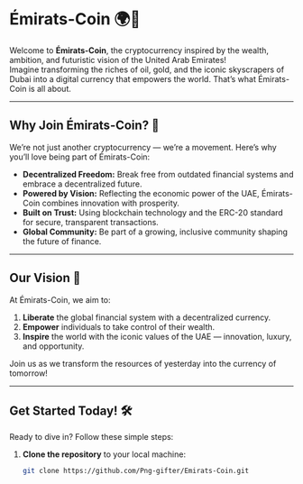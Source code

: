 # Émirats-Coin 🌍💎

Welcome to **Émirats-Coin**, the cryptocurrency inspired by the wealth, ambition, and futuristic vision of the United Arab Emirates!  
Imagine transforming the riches of oil, gold, and the iconic skyscrapers of Dubai into a digital currency that empowers the world. That’s what Émirats-Coin is all about.

---

## Why Join Émirats-Coin? 🚀

We’re not just another cryptocurrency — we’re a movement. Here’s why you’ll love being part of Émirats-Coin:  

- **Decentralized Freedom:** Break free from outdated financial systems and embrace a decentralized future.  
- **Powered by Vision:** Reflecting the economic power of the UAE, Émirats-Coin combines innovation with prosperity.  
- **Built on Trust:** Using blockchain technology and the ERC-20 standard for secure, transparent transactions.  
- **Global Community:** Be part of a growing, inclusive community shaping the future of finance.

---

## Our Vision 🌟

At Émirats-Coin, we aim to:  
1. **Liberate** the global financial system with a decentralized currency.  
2. **Empower** individuals to take control of their wealth.  
3. **Inspire** the world with the iconic values of the UAE — innovation, luxury, and opportunity.  

Join us as we transform the resources of yesterday into the currency of tomorrow!

---

## Get Started Today! 🛠️

Ready to dive in? Follow these simple steps:  
1. **Clone the repository** to your local machine:  
   ```bash
   git clone https://github.com/Png-gifter/Emirats-Coin.git 
